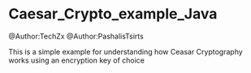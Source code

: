 # Caesar_Crypto_example_Java
@Author:TechZx
@Author:PashalisTsirts



This is a simple example for understanding how Ceasar Cryptography works using an encryption key of choice

